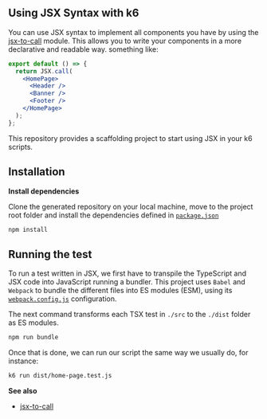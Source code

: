 ## Using JSX Syntax with k6

You can use JSX syntax to implement all components you have by using the [jsx-to-call](https://github.com/behnammodi/jsx-to-call) module. This allows you to write your components in a more declarative and readable way. something like:

```jsx
export default () => {
  return JSX.call(
    <HomePage>
      <Header />
      <Banner />
      <Footer />
    </HomePage>
  );
};
```

This repository provides a scaffolding project to start using JSX in your k6 scripts.

## Installation

**Install dependencies**

Clone the generated repository on your local machine, move to the project root folder and install the dependencies defined in [`package.json`](./package.json)

```bash
npm install
```

## Running the test

To run a test written in JSX, we first have to transpile the TypeScript and JSX code into JavaScript running a bundler. This project uses `Babel` and `Webpack` to bundle the different files into ES modules (ESM), using its [`webpack.config.js`](./webpack.config.js) configuration.

The next command transforms each TSX test in `./src` to the `./dist` folder as ES modules.

```bash
npm run bundle
```

Once that is done, we can run our script the same way we usually do, for instance:

```bash
k6 run dist/home-page.test.js
```

**See also**

- [jsx-to-call](https://github.com/behnammodi/jsx-to-call)


